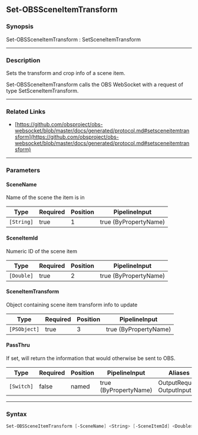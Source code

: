 Set-OBSSceneItemTransform
-------------------------




### Synopsis
Set-OBSSceneItemTransform : SetSceneItemTransform



---


### Description

Sets the transform and crop info of a scene item.


Set-OBSSceneItemTransform calls the OBS WebSocket with a request of type SetSceneItemTransform.



---


### Related Links
* [https://github.com/obsproject/obs-websocket/blob/master/docs/generated/protocol.md#setsceneitemtransform](https://github.com/obsproject/obs-websocket/blob/master/docs/generated/protocol.md#setsceneitemtransform)





---


### Parameters
#### **SceneName**

Name of the scene the item is in






|Type      |Required|Position|PipelineInput        |
|----------|--------|--------|---------------------|
|`[String]`|true    |1       |true (ByPropertyName)|



#### **SceneItemId**

Numeric ID of the scene item






|Type      |Required|Position|PipelineInput        |
|----------|--------|--------|---------------------|
|`[Double]`|true    |2       |true (ByPropertyName)|



#### **SceneItemTransform**

Object containing scene item transform info to update






|Type        |Required|Position|PipelineInput        |
|------------|--------|--------|---------------------|
|`[PSObject]`|true    |3       |true (ByPropertyName)|



#### **PassThru**

If set, will return the information that would otherwise be sent to OBS.






|Type      |Required|Position|PipelineInput        |Aliases                      |
|----------|--------|--------|---------------------|-----------------------------|
|`[Switch]`|false   |named   |true (ByPropertyName)|OutputRequest<br/>OutputInput|





---


### Syntax
```PowerShell
Set-OBSSceneItemTransform [-SceneName] <String> [-SceneItemId] <Double> [-SceneItemTransform] <PSObject> [-PassThru] [<CommonParameters>]
```

